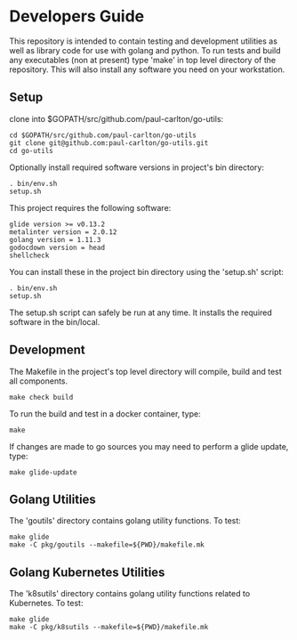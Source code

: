 # Developers Guide

This repository is intended to contain testing and development utilities as well as library code for use
with golang and python. To run tests and build any executables (non at present) type 'make' in top level
directory of the repository. This will also install any software you need on your workstation.

## Setup

clone into $GOPATH/src/github.com/paul-carlton/go-utils:

    cd $GOPATH/src/github.com/paul-carlton/go-utils
    git clone git@github.com:paul-carlton/go-utils.git
    cd go-utils

Optionally install required software versions in project's bin directory:

    . bin/env.sh
    setup.sh

This project requires the following software:

    glide version >= v0.13.2
    metalinter version = 2.0.12
    golang version = 1.11.3
    godocdown version = head
    shellcheck

You can install these in the project bin directory using the 'setup.sh' script:

    . bin/env.sh
    setup.sh

The setup.sh script can safely be run at any time. It installs the required software in the <project-dir>bin/local.

## Development

The Makefile in the project's top level directory will compile, build and test all components.

    make check build

To run the build and test in a docker container, type:

    make

If changes are made to go sources you may need to perform a glide update, type:

    make glide-update

## Golang Utilities

The 'goutils' directory contains golang utility functions. To test:

    make glide
    make -C pkg/goutils --makefile=${PWD}/makefile.mk

## Golang Kubernetes Utilities

The 'k8sutils' directory contains golang utility functions related to Kubernetes. To test:

    make glide
    make -C pkg/k8sutils --makefile=${PWD}/makefile.mk
